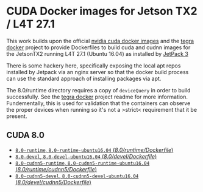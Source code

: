 # CUDA Docker images for Jetson TX2 / L4T 27.1

This work builds upon the official [nvidia cuda docker images](https://gitlab.com/nvidia/cuda/)
and the [tegra docker](https://github.com/Technica-Corporation/Tegra-Docker) project
to provide Dockerfiles to build cuda and cudnn images for the JetsonTX2 running L4T 27.1
(Ubuntu 16.04) as installed by [JetPack 3](https://developer.nvidia.com/embedded/jetpack)

There is some hackery here, specifically exposing the local apt repos installed
by Jetpack via an nginx server so that the docker build process can use the standard
approach of installing packages via apt.

The 8.0/runtime directory requires a copy of `deviceQuery` in order to build successfully.
See the [tegra docker](https://github.com/Technica-Corporation/Tegra-Docker) project
readme for more information. Fundementally, this is used for validation that the
containers can observe the proper devices when running so it's not a >strict<
requirement that it be present.

## CUDA 8.0
- [`8.0-runtime`, `8.0-runtime-ubuntu16.04` (*8.0/runtime/Dockerfile*)](8.0/runtime/Dockerfile)
- [`8.0-devel`, `8.0-devel-ubuntu16.04` (*8.0/devel/Dockerfile*)](8.0/devel/Dockerfile)
- [`8.0-cudnn5-runtime`, `8.0-cudnn5-runtime-ubuntu16.04` (*8.0/runtime/cudnn5/Dockerfile*)](8.0/runtime/cudnn5/Dockerfile)
- [`8.0-cudnn5-devel`, `8.0-cudnn5-devel-ubuntu16.04` (*8.0/devel/cudnn5/Dockerfile*)](8.0/devel/cudnn5/Dockerfile)
